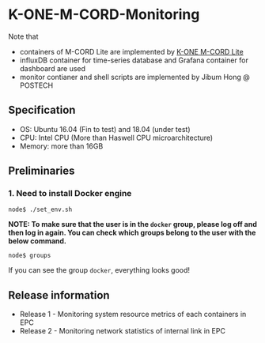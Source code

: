 # K-ONE-M-CORD-Monitoring

Note that
* containers of M-CORD Lite are implemented by [K-ONE M-CORD Lite](https://github.com/K-OpenNet/K-ONE-M-CORD-Lite)
* influxDB container for time-series database and Grafana container for dashboard are used
* monitor contianer and shell scripts are implemented by Jibum Hong @ POSTECH


## Specification
* OS: Ubuntu 16.04 (Fin to test) and 18.04 (under test)
* CPU: Intel CPU (More than Haswell CPU microarchitecture)
* Memory: more than 16GB

## Preliminaries

### 1. Need to install Docker engine
```
node$ ./set_env.sh
```

**NOTE: To make sure that the user is in the `docker` group, please log off and then log in again. You can check which groups belong to the user with the below command.**

```
node$ groups
```
If you can see the group `docker`, everything looks good!



## Release information
* Release 1 - Monitoring system resource metrics of each containers in EPC
* Release 2 - Monitoring network statistics of internal link in EPC
